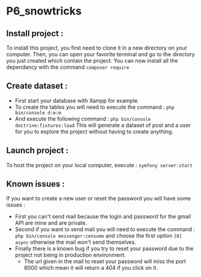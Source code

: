 # P6_snowtricks
## Install project :
To install this project, you first need to clone it in a new directory on your computer.
Then, you can open your favorite terminal and go to the directory you just created which contain the project.
You can now install all the dependancy with the command `composer require`

## Create dataset :
 - First start your database with Xampp for example.
 - To create the tables you will need to execute the command : `php bin/console d:m:m`
 - And execute the following command : `php bin/console doctrine:fixtures:load`
This will generate a dataset of post and a user for you to explore the project without having to create anything.

 ## Launch project :
To host the project on your local computer, execute : `symfony server:start`

## Known issues :
If you want to create a new user or reset the password you will have some issues :
   - First you can't send mail because the login and password for the gmail API are mine and are private.
   - Second if you want to send mail you will need to execute the command : `php bin/console messenger:consume` and choose the first option `[0] async` otherwise the mail won't send themselves.
   - Finally there is a known bug if you try to reset your password due to the project not being in production environment.
     - The url given in the mail to reset your password will miss the port 8000 which mean it will return a 404 if you click on it.
